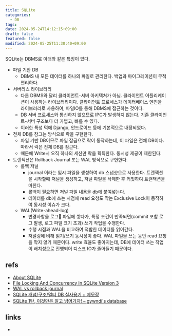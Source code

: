 ```yaml
---
title: SQLite
categories:
  - DB
tags: 
date: 2024-05-24T14:12:15+09:00
draft: false
featured: false
modified: 2024-05-25T11:30:40+09:00
---
```

SQLite는 DBMS로 아래와 같은 특징이 있다.

- 파일 기반 DB
	- DBMS 내 모든 데이터를 하나의 파일로 관리한다. 백업과 마이그레이션이 무척 편리하다.
- 서버리스 라이브러리
	- 다른 DBMS와 달리 클라이언트-서버 아키텍처가 아님. 클라이언트 어플리케이션이 사용하는 라이브러리이다. 클라이언트 프로세스가 데이터베이스 엔진을 라이브러리로 사용하여, 파일IO를 통해 DBMS에 접근하는 것이다.
	-  DB 서버 프로세스와 통신하지 않으므로 IPC가 발생하지 않는다. 기존 클라이언트-서버 구조보다 더 가볍고, 빠를 수 있다.
	- 이러한 특성 덕에 Django, 안드로이드 등에 기본적으로 내장되었다.
- 전체 DB를 잠그는 방식으로 락을 구현한다. 
	- 파일 기반 DB이므로 파일 잠금으로 락이 동작하는데, 이 파일은 전체 DB이다. 따라서 락은 전체 DB를 잠근다.
	- 때문에 Write시 오직 하나의 세션만 락을 획득한다. 동시성 제공이 제한된다.
- 트랜잭션은 Rollback Journal 또는 WAL 방식으로 구현한다.
	- 롤백 저널
		- journal 이라는 임시 파일을 생성하여 db 스냅샷으로 사용한다. 트랜잭션을 시작할때 저널을 생성하고, 저널 파일을 삭제한 후 커밋하여 트랜잭션을 마친다. 
		- 롤백이 필요하면 저널 파일 내용을 db에 붙여넣는다.
		- 데이터를 db에 쓰는 시점에 read 요청도 막는 Exclusive Lock이 동작하여 동시성 이슈가 크다.
	- WAL(Write-ahead-log)
		- 변경사항을 로그 파일에 쌓다가, 특정 조건이 만족되면(commit 포함 로그 발생, 로그 파일 크기 초과) 쓰기 작업을 수행한다.
		- 수행 시점과 WAL을 비교하여 적합한 데이터를 읽어간다.
		- 저널링에 비해 읽기/쓰기 동시성이 좋다. WAL 파일을 쓰는 동안 read 요청을 막지 않기 때문이다. write 효율도 좋아지는데, DB에 데이터 쓰는 작업이 배치성으로 진행되어 디스크 IO가 줄어들기 때문이다.



## refs
- [About SQLite](https://www.sqlite.org/about.html)
- [File Locking And Concurrency In SQLite Version 3](https://www.sqlite.org/lockingv3.html)
- [WAL vs rollback journal](https://www.hackingnote.com/en/versus/wal-vs-rollback/index.html)
- [SQLite 개념/구조/멀티 DB 실사용기 :: 메모장](https://ehdvudee.tistory.com/23)
- [SQLite 1탄, 이것만은 알고 넘어가자! – gywndi's database](https://gywn.net/2013/08/let-me-intorduce-sqlite/)


## links
- 
